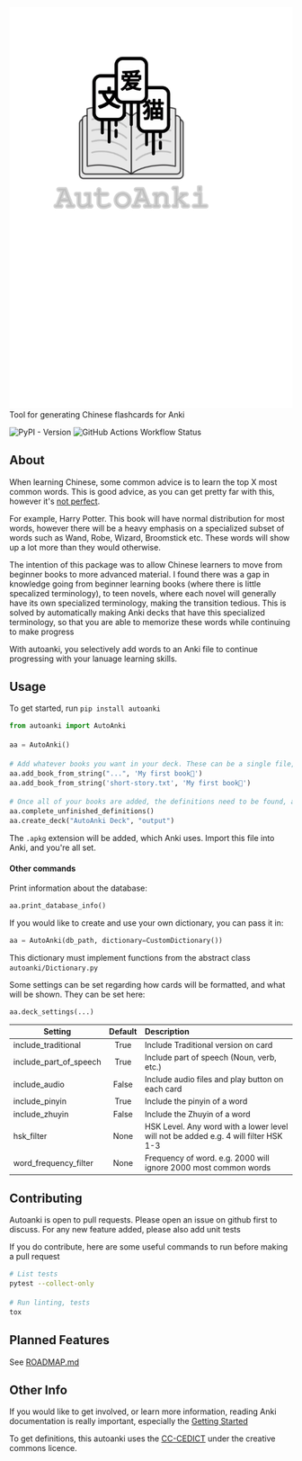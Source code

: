 ![AutoAnki Logo](media/logo/autoanki.svg)  
Tool for generating Chinese flashcards for Anki

![PyPI - Version](https://img.shields.io/pypi/v/autoanki)
![GitHub Actions Workflow Status](https://img.shields.io/github/actions/workflow/status/jarviscog/autoanki/python-package.yml)

## About

When learning Chinese, some common advice is to learn the top X most common words.
This is good advice, as you can get pretty far with this, however it's [not perfect](https://en.wikipedia.org/wiki/Zipf%27s_law#/media/File:Zipf's_law_on_War_and_Peace.png).

For example, Harry Potter. This book will have normal distribution for most words, however there will be a heavy emphasis on a specialized subset of words such as Wand, Robe, Wizard, Broomstick etc. These words will show up a lot more than they would otherwise.

The intention of this package was to allow Chinese learners to move from beginner books to more advanced material. I found there was a gap in knowledge going from beginner learning books (where there is little specalized terminology), to teen novels, where each novel will generally have its own specialized terminology, making the transition tedious. This is solved by automatically making Anki decks that have this specialized terminology, so that you are able to memorize these words while continuing to make progress

With autoanki, you selectively add words to an Anki file to continue progressing with your lanuage learning skills.

## Usage

To get started, run 
```pip install autoanki```

```python
from autoanki import AutoAnki

aa = AutoAnki()

# Add whatever books you want in your deck. These can be a single file, or a string
aa.add_book_from_string("...", 'My first book🍎')
aa.add_book_from_string('short-story.txt', 'My first book🍎')

# Once all of your books are added, the definitions need to be found, and then you can create a deck!
aa.complete_unfinished_definitions()
aa.create_deck("AutoAnki Deck", "output")
```
The `.apkg` extension will be added, which Anki uses. 
Import this file into Anki, and you're all set.


#### Other commands
Print information about the database:
```python
aa.print_database_info()
```

If you would like to create and use your own dictionary, you can pass it in:
```python
aa = AutoAnki(db_path, dictionary=CustomDictionary())
```
This dictionary must implement functions from the abstract class `autoanki/Dictionary.py`

Some settings can be set regarding how cards will be formatted, and what will be shown. They can be set here:
```python
aa.deck_settings(...)
```
| Setting                | Default  | Description                                      |
|------------------------|:--------:|:-------------------------------------------------|
| include_traditional    | True     | Include Traditional version on card              |
| include_part_of_speech | True     | Include part of speech (Noun, verb, etc.)        |
| include_audio          | False    | Include audio files and play button on each card |
| include_pinyin         | True     | Include the pinyin of a word                     |
| include_zhuyin         | False    | Include the Zhuyin of a word                     |
| hsk_filter             | None     | HSK Level. Any word with a lower level will not be added e.g. 4 will filter HSK 1-3 |
| word_frequency_filter  | None     | Frequency of word. e.g. 2000 will ignore 2000 most common words |

## Contributing

Autoanki is open to pull requests. Please open an issue on github first to discuss.
For any new feature added, please also add unit tests

If you do contribute, here are some useful commands to run before making a pull request
```bash
# List tests
pytest --collect-only

# Run linting, tests
tox
```


## Planned Features
See [ROADMAP.md](ROADMAP.md)

## Other Info

If you would like to get involved, or learn more information, reading Anki documentation is really important, especially the [Getting Started](https://docs.ankiweb.net/getting-started.html)

To get definitions, this autoanki uses the [CC-CEDICT]() under the creative commons licence. 

